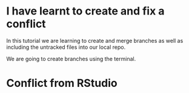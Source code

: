 # I have learnt to create and fix a conflict

In this tutorial we are learning to create and merge branches as well as including the untracked files into
our local repo.

We are going to create branches using the terminal.

# Conflict from RStudio
